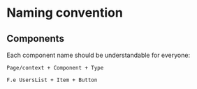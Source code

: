 # Naming convention

## Components
Each component name should be understandable for everyone:
```
Page/context + Component + Type

F.e UsersList + Item + Button
```
